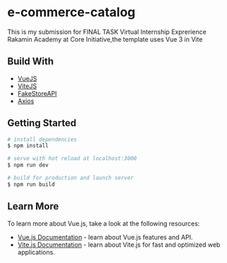 # e-commerce-catalog

This is my submission for FINAL TASK Virtual Internship Exprerience Rakamin Academy at Core Initiative,the template uses Vue 3 in Vite

## Build With

- [VueJS](https://vuejs.org/)
- [ViteJS](https://vitejs.dev/)
- [FakeStoreAPI](https://fakestoreapi.com/)
- [Axios](https://axios-http.com/docs/intro)

## Getting Started

```bash
# install dependencies
$ npm install

# serve with hot reload at localhost:3000
$ npm run dev

# build for production and launch server
$ npm run build

```

## Learn More

To learn more about Vue.js, take a look at the following resources:

- [Vue.js Documentation](https://vuejs.org/guide/introduction.html) - learn about Vue.js features and API.
- [Vite.js Documentation](https://vitejs.dev/config/) - learn about Vite.js for fast and optimized web applications.